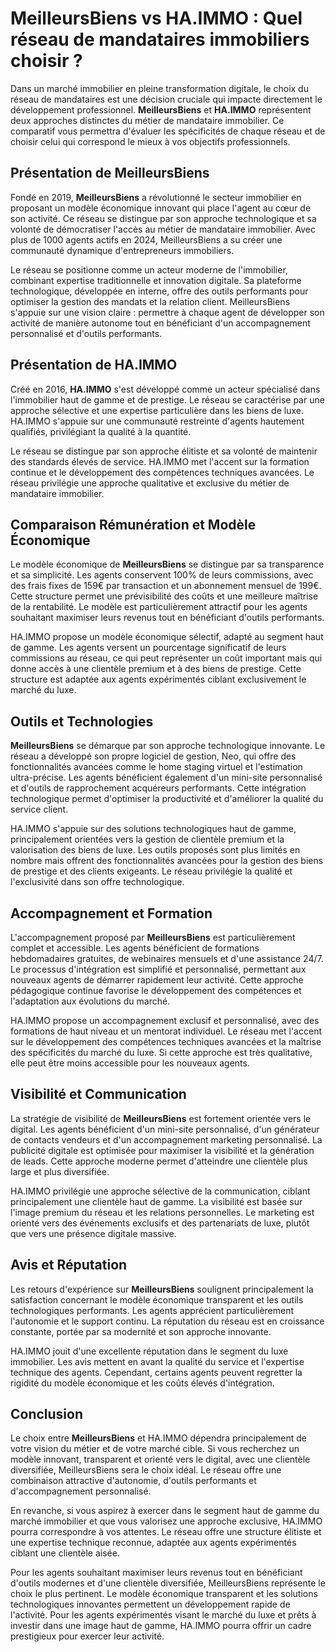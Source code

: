 # MeilleursBiens vs HA.IMMO : Quel réseau de mandataires immobiliers choisir ?

Dans un marché immobilier en pleine transformation digitale, le choix du réseau de mandataires est une décision cruciale qui impacte directement le développement professionnel. **MeilleursBiens** et **HA.IMMO** représentent deux approches distinctes du métier de mandataire immobilier. Ce comparatif vous permettra d'évaluer les spécificités de chaque réseau et de choisir celui qui correspond le mieux à vos objectifs professionnels.

## Présentation de MeilleursBiens

Fondé en 2019, **MeilleursBiens** a révolutionné le secteur immobilier en proposant un modèle économique innovant qui place l'agent au cœur de son activité. Ce réseau se distingue par son approche technologique et sa volonté de démocratiser l'accès au métier de mandataire immobilier. Avec plus de 1000 agents actifs en 2024, MeilleursBiens a su créer une communauté dynamique d'entrepreneurs immobiliers.

Le réseau se positionne comme un acteur moderne de l'immobilier, combinant expertise traditionnelle et innovation digitale. Sa plateforme technologique, développée en interne, offre des outils performants pour optimiser la gestion des mandats et la relation client. MeilleursBiens s'appuie sur une vision claire : permettre à chaque agent de développer son activité de manière autonome tout en bénéficiant d'un accompagnement personnalisé et d'outils performants.

## Présentation de HA.IMMO

Créé en 2016, **HA.IMMO** s'est développé comme un acteur spécialisé dans l'immobilier haut de gamme et de prestige. Le réseau se caractérise par une approche sélective et une expertise particulière dans les biens de luxe. HA.IMMO s'appuie sur une communauté restreinte d'agents hautement qualifiés, privilégiant la qualité à la quantité.

Le réseau se distingue par son approche élitiste et sa volonté de maintenir des standards élevés de service. HA.IMMO met l'accent sur la formation continue et le développement des compétences techniques avancées. Le réseau privilégie une approche qualitative et exclusive du métier de mandataire immobilier.

## Comparaison Rémunération et Modèle Économique

Le modèle économique de **MeilleursBiens** se distingue par sa transparence et sa simplicité. Les agents conservent 100% de leurs commissions, avec des frais fixes de 159€ par transaction et un abonnement mensuel de 199€. Cette structure permet une prévisibilité des coûts et une meilleure maîtrise de la rentabilité. Le modèle est particulièrement attractif pour les agents souhaitant maximiser leurs revenus tout en bénéficiant d'outils performants.

HA.IMMO propose un modèle économique sélectif, adapté au segment haut de gamme. Les agents versent un pourcentage significatif de leurs commissions au réseau, ce qui peut représenter un coût important mais qui donne accès à une clientèle premium et à des biens de prestige. Cette structure est adaptée aux agents expérimentés ciblant exclusivement le marché du luxe.

## Outils et Technologies

**MeilleursBiens** se démarque par son approche technologique innovante. Le réseau a développé son propre logiciel de gestion, Neo, qui offre des fonctionnalités avancées comme le home staging virtuel et l'estimation ultra-précise. Les agents bénéficient également d'un mini-site personnalisé et d'outils de rapprochement acquéreurs performants. Cette intégration technologique permet d'optimiser la productivité et d'améliorer la qualité du service client.

HA.IMMO s'appuie sur des solutions technologiques haut de gamme, principalement orientées vers la gestion de clientèle premium et la valorisation des biens de luxe. Les outils proposés sont plus limités en nombre mais offrent des fonctionnalités avancées pour la gestion des biens de prestige et des clients exigeants. Le réseau privilégie la qualité et l'exclusivité dans son offre technologique.

## Accompagnement et Formation

L'accompagnement proposé par **MeilleursBiens** est particulièrement complet et accessible. Les agents bénéficient de formations hebdomadaires gratuites, de webinaires mensuels et d'une assistance 24/7. Le processus d'intégration est simplifié et personnalisé, permettant aux nouveaux agents de démarrer rapidement leur activité. Cette approche pédagogique continue favorise le développement des compétences et l'adaptation aux évolutions du marché.

HA.IMMO propose un accompagnement exclusif et personnalisé, avec des formations de haut niveau et un mentorat individuel. Le réseau met l'accent sur le développement des compétences techniques avancées et la maîtrise des spécificités du marché du luxe. Si cette approche est très qualitative, elle peut être moins accessible pour les nouveaux agents.

## Visibilité et Communication

La stratégie de visibilité de **MeilleursBiens** est fortement orientée vers le digital. Les agents bénéficient d'un mini-site personnalisé, d'un générateur de contacts vendeurs et d'un accompagnement marketing personnalisé. La publicité digitale est optimisée pour maximiser la visibilité et la génération de leads. Cette approche moderne permet d'atteindre une clientèle plus large et plus diversifiée.

HA.IMMO privilégie une approche sélective de la communication, ciblant principalement une clientèle haut de gamme. La visibilité est basée sur l'image premium du réseau et les relations personnelles. Le marketing est orienté vers des événements exclusifs et des partenariats de luxe, plutôt que vers une présence digitale massive.

## Avis et Réputation

Les retours d'expérience sur **MeilleursBiens** soulignent principalement la satisfaction concernant le modèle économique transparent et les outils technologiques performants. Les agents apprécient particulièrement l'autonomie et le support continu. La réputation du réseau est en croissance constante, portée par sa modernité et son approche innovante.

HA.IMMO jouit d'une excellente réputation dans le segment du luxe immobilier. Les avis mettent en avant la qualité du service et l'expertise technique des agents. Cependant, certains agents peuvent regretter la rigidité du modèle économique et les coûts élevés d'intégration.

## Conclusion

Le choix entre **MeilleursBiens** et HA.IMMO dépendra principalement de votre vision du métier et de votre marché cible. Si vous recherchez un modèle innovant, transparent et orienté vers le digital, avec une clientèle diversifiée, MeilleursBiens sera le choix idéal. Le réseau offre une combinaison attractive d'autonomie, d'outils performants et d'accompagnement personnalisé.

En revanche, si vous aspirez à exercer dans le segment haut de gamme du marché immobilier et que vous valorisez une approche exclusive, HA.IMMO pourra correspondre à vos attentes. Le réseau offre une structure élitiste et une expertise technique reconnue, adaptée aux agents expérimentés ciblant une clientèle aisée.

Pour les agents souhaitant maximiser leurs revenus tout en bénéficiant d'outils modernes et d'une clientèle diversifiée, MeilleursBiens représente le choix le plus pertinent. Le modèle économique transparent et les solutions technologiques innovantes permettent un développement rapide de l'activité. Pour les agents expérimentés visant le marché du luxe et prêts à investir dans une image haut de gamme, HA.IMMO pourra offrir un cadre prestigieux pour exercer leur activité.
